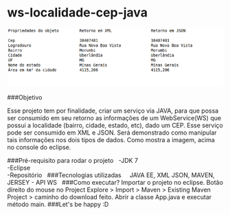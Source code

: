 # ws-localidade-cep-java

<div><img alt="" src="img/print.png" /></div>

###Objetivo

Esse projeto tem por finalidade, criar um serviço via JAVA, para que possa ser consumido em seu retorno as informações de um WebService(WS) que possui a localidade (bairro, cidade, estado, etc), dado um CEP. Esse serviço pode ser consumido em XML e JSON. Será demonstrado como manipular tais informações nos dois tipos de dados. Como mostra a imagem, acima no console do eclipse.

###Pré-requisito para rodar o projeto			 
  -JDK 7<br>
  -Eclipse<br>
  -Repositório 
 
###Tecnologias utilizadas
			 
  JAVA EE, XML JSON, MAVEN, JERSEY - API WS
		 
###Como executar?
Importar o projeto no eclipse.
Botão direito do mouse no Project Explore > Import > Maven > Existing Maven Project > caminho do download feito.
Abrir a classe App.java e executar método main. ###Let's be happy :D			 

			


